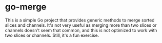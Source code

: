# go-merge
This is a simple Go project that provides generic methods to merge sorted
slices and channels. It's not very useful as merging more than two slices or
channels doesn't seem that common, and this is not optimized to work with two
slices or channels. Still, it's a fun exercise.
